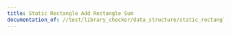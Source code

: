 ```yaml
---
title: Static Rectangle Add Rectangle Sum
documentation_of: //test/library_checker/data_structure/static_rectangle_add_rectangle_sum.test.py
---
```

